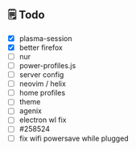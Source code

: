 ## 🗒 Todo
- [x] plasma-session
- [x] better firefox
- [ ] nur
- [ ] power-profiles.js
- [ ] server config
- [ ] neovim / helix
- [ ] home profiles
- [ ] theme
- [ ] agenix
- [ ] electron wl fix
- [ ] #258524
- [ ] fix wifi powersave while plugged